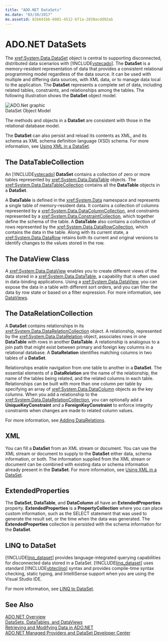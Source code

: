 ```yaml
---
title: "ADO.NET DataSets"
ms.date: "03/30/2017"
ms.assetid: 82b641bb-6001-4512-bf1a-2830acdd92ab
---
```

# ADO.NET DataSets
The <xref:System.Data.DataSet> object is central to supporting disconnected, distributed data scenarios with [!INCLUDE[vstecado](../../../../includes/vstecado-md.md)]. The **DataSet** is a memory-resident representation of data that provides a consistent relational programming model regardless of the data source. It can be used with multiple and differing data sources, with XML data, or to manage data local to the application. The **DataSet** represents a complete set of data, including related tables, constraints, and relationships among the tables. The following illustration shows the **DataSet** object model.  
  
 ![ADO.Net graphic](../../../../docs/framework/data/adonet/media/ado-1-bpuedev11.png "ado_1_bpuedev11")  
DataSet Object Model  
  
 The methods and objects in a **DataSet** are consistent with those in the relational database model.  
  
 The **DataSet** can also persist and reload its contents as XML, and its schema as XML schema definition language (XSD) schema. For more information, see [Using XML in a DataSet](../../../../docs/framework/data/adonet/dataset-datatable-dataview/using-xml-in-a-dataset.md).  
  
## The DataTableCollection  
 An [!INCLUDE[vstecado](../../../../includes/vstecado-md.md)] **DataSet** contains a collection of zero or more tables represented by <xref:System.Data.DataTable> objects. The <xref:System.Data.DataTableCollection> contains all the **DataTable** objects in a **DataSet**.  
  
 A **DataTable** is defined in the <xref:System.Data> namespace and represents a single table of memory-resident data. It contains a collection of columns represented by a <xref:System.Data.DataColumnCollection>, and constraints represented by a <xref:System.Data.ConstraintCollection>, which together define the schema of the table. A **DataTable** also contains a collection of rows represented by the <xref:System.Data.DataRowCollection>, which contains the data in the table. Along with its current state, a <xref:System.Data.DataRow> retains both its current and original versions to identify changes to the values stored in the row.  
  
## The DataView Class  
 A <xref:System.Data.DataView> enables you to create different views of the data stored in a <xref:System.Data.DataTable>, a capability that is often used in data-binding applications. Using a <xref:System.Data.DataView>, you can expose the data in a table with different sort orders, and you can filter the data by row state or based on a filter expression. For more information, see [DataViews](../../../../docs/framework/data/adonet/dataset-datatable-dataview/dataviews.md).  
  
## The DataRelationCollection  
 A **DataSet** contains relationships in its <xref:System.Data.DataRelationCollection> object. A relationship, represented by the <xref:System.Data.DataRelation> object, associates rows in one **DataTable** with rows in another **DataTable**. A relationship is analogous to a join path that might exist between primary and foreign key columns in a relational database. A **DataRelation** identifies matching columns in two tables of a **DataSet**.  
  
 Relationships enable navigation from one table to another in a **DataSet**. The essential elements of a **DataRelation** are the name of the relationship, the name of the tables being related, and the related columns in each table. Relationships can be built with more than one column per table by specifying an array of <xref:System.Data.DataColumn> objects as the key columns. When you add a relationship to the <xref:System.Data.DataRelationCollection>, you can optionally add a **UniqueKeyConstraint** and a **ForeignKeyConstraint** to enforce integrity constraints when changes are made to related column values.  
  
 For more information, see [Adding DataRelations](../../../../docs/framework/data/adonet/dataset-datatable-dataview/adding-datarelations.md).  
  
## XML  
 You can fill a **DataSet** from an XML stream or document. You can use the XML stream or document to supply to the **DataSet** either data, schema information, or both. The information supplied from the XML stream or document can be combined with existing data or schema information already present in the **DataSet**. For more information, see [Using XML in a DataSet](../../../../docs/framework/data/adonet/dataset-datatable-dataview/using-xml-in-a-dataset.md).  
  
## ExtendedProperties  
 The **DataSet**, **DataTable**, and **DataColumn** all have an **ExtendedProperties** property. **ExtendedProperties** is a **PropertyCollection** where you can place custom information, such as the SELECT statement that was used to generate the result set, or the time when the data was generated. The **ExtendedProperties** collection is persisted with the schema information for the **DataSet**.  
  
## LINQ to DataSet  
 [!INCLUDE[linq_dataset](../../../../includes/linq-dataset-md.md)] provides language-integrated querying capabilities for disconnected data stored in a DataSet. [!INCLUDE[linq_dataset](../../../../includes/linq-dataset-md.md)] uses standard [!INCLUDE[vbteclinq](../../../../includes/vbteclinq-md.md)] syntax and provides compile-time syntax checking, static typing, and IntelliSense support when you are using the Visual Studio IDE.  
  
 For more information, see [LINQ to DataSet](../../../../docs/framework/data/adonet/linq-to-dataset.md).  
  
## See Also  
 [ADO.NET Overview](../../../../docs/framework/data/adonet/ado-net-overview.md)  
 [DataSets, DataTables, and DataViews](../../../../docs/framework/data/adonet/dataset-datatable-dataview/index.md)  
 [Retrieving and Modifying Data in ADO.NET](../../../../docs/framework/data/adonet/retrieving-and-modifying-data.md)  
 [ADO.NET Managed Providers and DataSet Developer Center](https://go.microsoft.com/fwlink/?LinkId=217917)

